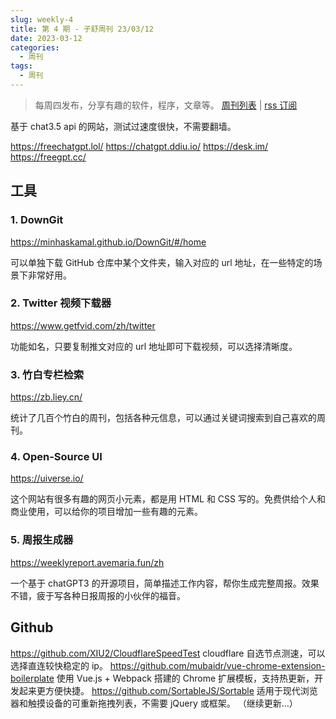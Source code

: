 ```yaml
---
slug: weekly-4
title: 第 4 期 - 子舒周刊 23/03/12
date: 2023-03-12
categories:
  - 周刊
tags:
  - 周刊
---
```


> 每周四发布，分享有趣的软件，程序，文章等。 [周刊列表](/categories/周刊/) | [rss 订阅](/categories/周刊/index.xml)

基于 chat3.5 api 的网站，测试过速度很快，不需要翻墙。

https://freechatgpt.lol/
https://chatgpt.ddiu.io/
https://desk.im/
https://freegpt.cc/

## 工具
### 1. DownGit

https://minhaskamal.github.io/DownGit/#/home

可以单独下载 GitHub 仓库中某个文件夹，输入对应的 url 地址，在一些特定的场景下非常好用。



### 2. Twitter 视频下载器

https://www.getfvid.com/zh/twitter

功能如名，只要复制推文对应的 url 地址即可下载视频，可以选择清晰度。



### 3. 竹白专栏检索
https://zb.liey.cn/

统计了几百个竹白的周刊，包括各种元信息，可以通过关键词搜索到自己喜欢的周刊。



### 4. Open-Source UI
https://uiverse.io/

这个网站有很多有趣的网页小元素，都是用 HTML 和 CSS 写的。免费供给个人和商业使用，可以给你的项目增加一些有趣的元素。



### 5. 周报生成器
https://weeklyreport.avemaria.fun/zh

一个基于 chatGPT3 的开源项目，简单描述工作内容，帮你生成完整周报。效果不错，疲于写各种日报周报的小伙伴的福音。



## Github

https://github.com/XIU2/CloudflareSpeedTest cloudflare 自选节点测速，可以选择直连较快稳定的 ip。
https://github.com/mubaidr/vue-chrome-extension-boilerplate 使用 Vue.js + Webpack 搭建的 Chrome 扩展模板，支持热更新，开发起来更方便快捷。
https://github.com/SortableJS/Sortable 适用于现代浏览器和触摸设备的可重新拖拽列表，不需要 jQuery 或框架。 （继续更新…）
